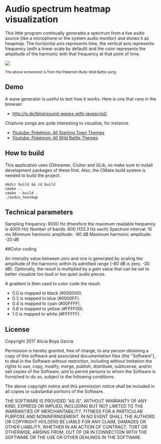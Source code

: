 Audio spectrum heatmap visualization
====================================

This little program continually generates a spectrum from a live audio source (like a microphone or the system audio monitor) and shows it as heapmap. The horizontal axis represents time, the vertical axis represents frequency (with a linear scale by default) and the color represents the amplitude of the harmonic with that frequency at that point of time.

![](http://i.imgur.com/FuCxWIO.png)

<small>The above screenshot is from the Pokemon Ruby Wild Battle song.</small>

Demo
----

A wave generator is useful to test how it works. Here is one that runs in the browser:

* http://js.do/blog/sound-waves-with-javascript/

Chiptune songs are quite interesting to visualize, for instance.

* [Youtube: Pokémon: All Starting Town Themes](https://www.youtube.com/watch?v=a6BNA1_H310&index=2&list=PLYoH_H6bypnkwWeWitN-r5fShyaOTdTmj)
* [Youtube: Pokémon: All Wild Battle Themes](https://www.youtube.com/watch?v=a6BNA1_H310&list=PLYoH_H6bypnkwWeWitN-r5fShyaOTdTmj&index=2)

How to build
------------

This application uses GStreamer, Clutter and GLib, so make sure to install development packages of these first. Also, the CMake build system is needed to build the project.

```
mkdir build && cd build
cmake ..
cmake --build .
./audio_heatmap
```

Technical parameters
--------------------

Sampling frequency: 8000 Hz (therefore the maximum readable frequency is 4000 Hz)
Number of bands: 600 (133.3 Hz each)
Spectrum interval: 10 ms
Minimum harmonic amplitude: -80 dB
Maximum harmonic amplitude: -20 dB

##Color coding

An intensity value between zero and one is generated by scaling the amplitude of the harmonic within its admitted range (-80 dB is zero, -20 dB). Optionally, the result is multiplied by a *gain* value that can be set to better visualize too loud or too quiet audio pieces.

A gradient is then used to color code the result:

* 0.0 is mapped to black (#000000).
* 0.2 is mapped to blue (#0000FF).
* 0.4 is mapped to cyan (#00FFFF).
* 0.6 is mapped to yellow (#FFFF00).
* 1.0 is mapped to white (#FFFFFF).

License
-------

Copyright 2017 Alicia Boya García

Permission is hereby granted, free of charge, to any person obtaining a copy of this software and associated documentation files (the "Software"), to deal in the Software without restriction, including without limitation the rights to use, copy, modify, merge, publish, distribute, sublicense, and/or sell copies of the Software, and to permit persons to whom the Software is furnished to do so, subject to the following conditions:

The above copyright notice and this permission notice shall be included in all copies or substantial portions of the Software.

THE SOFTWARE IS PROVIDED "AS IS", WITHOUT WARRANTY OF ANY KIND, EXPRESS OR IMPLIED, INCLUDING BUT NOT LIMITED TO THE WARRANTIES OF MERCHANTABILITY, FITNESS FOR A PARTICULAR PURPOSE AND NONINFRINGEMENT. IN NO EVENT SHALL THE AUTHORS OR COPYRIGHT HOLDERS BE LIABLE FOR ANY CLAIM, DAMAGES OR OTHER LIABILITY, WHETHER IN AN ACTION OF CONTRACT, TORT OR OTHERWISE, ARISING FROM, OUT OF OR IN CONNECTION WITH THE SOFTWARE OR THE USE OR OTHER DEALINGS IN THE SOFTWARE.
